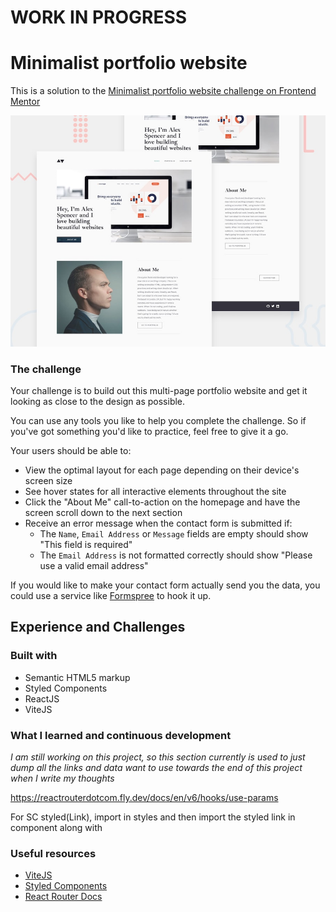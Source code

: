 # WORK IN PROGRESS 

# Minimalist portfolio website

This is a solution to the [Minimalist portfolio website challenge on Frontend Mentor](https://www.frontendmentor.io/challenges/minimalist-portfolio-website-LMy-ZRyiE)

![Design preview for the Minimalist portfolio website coding challenge](./design/preview.jpg)


### The challenge

Your challenge is to build out this multi-page portfolio website and get it looking as close to the design as possible.

You can use any tools you like to help you complete the challenge. So if you've got something you'd like to practice, feel free to give it a go.

Your users should be able to:

- View the optimal layout for each page depending on their device's screen size
- See hover states for all interactive elements throughout the site
- Click the "About Me" call-to-action on the homepage and have the screen scroll down to the next section
- Receive an error message when the contact form is submitted if:
  - The `Name`, `Email Address` or `Message` fields are empty should show "This field is required"
  - The `Email Address` is not formatted correctly should show "Please use a valid email address"

If you would like to make your contact form actually send you the data, you could use a service like [Formspree](https://formspree.io/) to hook it up.


## Experience and Challenges

### Built with

- Semantic HTML5 markup
- Styled Components
- ReactJS
- ViteJS

### What I learned and continuous development

*I am still working on this project, so this section currently is used to just dump all the links and data want to use towards the end of this project when I write my thoughts*

https://reactrouterdotcom.fly.dev/docs/en/v6/hooks/use-params

For SC styled(Link), import <Link> in styles and then import the styled link in component along with <Link> 




### Useful resources

- [ViteJS](https://vitejs.dev)
- [Styled Components](https://styled-components.com/)
- [React Router Docs](https://reactrouterdotcom.fly.dev/docs/en/v6/getting-started/overview)